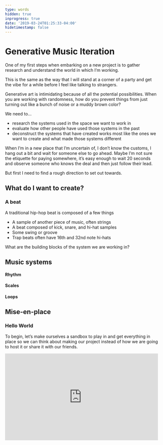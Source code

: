```yaml
---
type: words
hidden: true
inprogress: true
date: '2019-03-24T01:25:33-04:00'
hidetimestamp: false
---
```


# Generative Music Iteration
One of my first steps when embarking on a new project is to gather research and understand the world in which I’m working. 

This is the same as the way that I will stand at a corner of a party and get the vibe for a while before I feel like talking to strangers. 

Generative art is intimidating because of all the potential possibilities. When you are working with randomness, how do you prevent things from just turning out like a bunch of noise or a muddy brown color? 

We need to…
- research the systems used in the space we want to work in
- evaluate how other people have used those systems in the past
- deconstruct the systems that have created works most like the ones we want to create and what made those systems different

When I’m in a new place that I’m uncertain of, I don’t know the customs, I hang out a bit and wait for someone else to go ahead. Maybe I’m not sure the etiquette for paying somewhere, it’s easy enough to wait 20 seconds and observe someone who knows the deal and then just follow their lead. 

But first I need to find a rough direction to set out towards.

## What do I want to create?
### A beat
A traditional hip-hop beat is composed of a few things
+ A sample of another piece of music, often strings
+ A beat composed of kick, snare, and hi-hat samples
+ Some swing or groove
+ Trap beats often have 16th and 32nd note hi-hats

What are the building blocks of the system we are working in?

## Music systems

#### Rhythm

#### Scales

#### Loops

## Mise-en-place

### Hello World
To begin, let’s make ourselves a sandbox to play in and get everything in place so we can think about making our project instead of how we are going to host it or share it with our friends.

<div class="glitch-embed-wrap" style="height: 286px; width: 100%;">
  <iframe
    allow="geolocation; microphone; camera; midi; encrypted-media"
    src="https://glitch.com/embed/#!/embed/genmusic-01?previewSize=100&previewFirst=true&sidebarCollapsed=true"
    alt="genmusic-01 on Glitch"
    style="height: 100%; width: 100%; border: 0;">
  </iframe>
</div>
